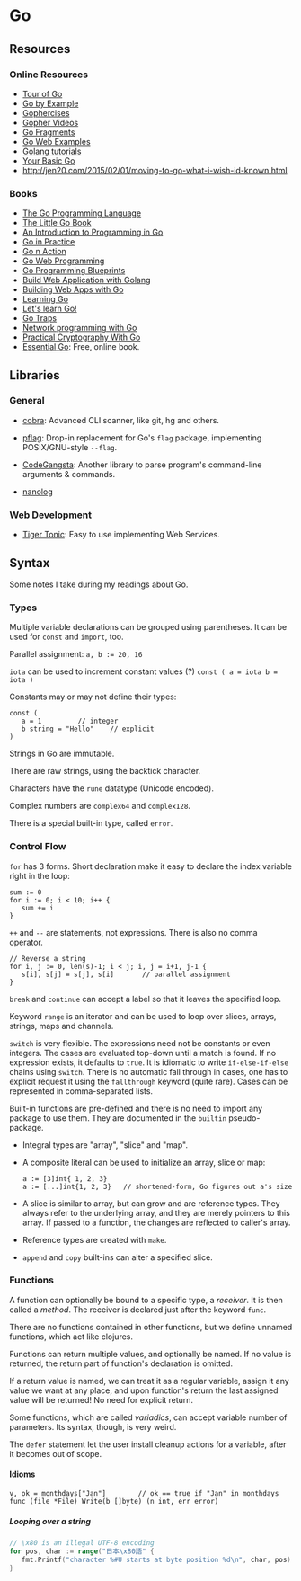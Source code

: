 Go
==

Resources
---------

### Online Resources

 - [Tour of Go](https://tour.golang.org/)
 - [Go by Example](https://gobyexample.com/)
 - [Gophercises](https://gophercises.com/)
 - [Gopher Videos](http://gophervids.appspot.com/)
 - [Go Fragments](http://www.gofragments.net/)
 - [Go Web Examples](https://gowebexamples.github.io/)
 - [Golang tutorials](https://golangbot.com/)
 - [Your Basic Go](http://yourbasic.org/golang/)
 - <http://jen20.com/2015/02/01/moving-to-go-what-i-wish-id-known.html>


### Books

 - [The Go Programming Language](https://www.gopl.io/)
 - [The Little Go Book](http://openmymind.net/The-Little-Go-Book/)
 - [An Introduction to Programming in Go](http://www.golang-book.com/books/intro)
 - [Go in Practice](https://www.manning.com/books/go-in-practice)
 - [Go n Action](https://www.manning.com/books/go-in-action)
 - [Go Web Programming](https://www.manning.com/books/go-web-programming)
 - [Go Programming Blueprints](https://www.packtpub.com/eu/application-development/go-programming-blueprints-second-edition)
 - [Build Web Application with Golang](https://astaxie.gitbooks.io/build-web-application-with-golang/)
 - [Building Web Apps with Go](https://codegangsta.gitbooks.io/building-web-apps-with-go/)
 - [Learning Go](https://miek.nl/go/)
 - [Let's learn Go!](http://go-book.appspot.com/)
 - [Go Traps](https://go-traps.appspot.com/)
 - [Network programming with Go](https://jan.newmarch.name/go/)
 - [Practical Cryptography With Go](https://leanpub.com/gocrypto/)
 - [Essential Go](https://www.programming-books.io/essential/go/):
   Free, online book.


## Libraries

### General

 - [cobra](https://github.com/spf13/cobra):
   Advanced CLI scanner, like git, hg and others.

 - [pflag](https://github.com/ogier/pflag):
   Drop-in replacement for Go's `flag` package,
   implementing POSIX/GNU-style `--flag`.

 - [CodeGangsta](https://github.com/codegangsta/cli):
   Another library to parse program's command-line arguments & commands.

 - [nanolog](https://github.com/ScottMansfield/nanolog)

### Web Development

 - [Tiger Tonic](https://github.com/rcrowley/go-tigertonic):
 Easy to use implementing Web Services.


## Syntax

Some notes I take during my readings about Go.

### Types

Multiple variable declarations can be grouped using parentheses.
It can be used for `const` and `import`, too.

Parallel assignment: `a, b := 20, 16`

`iota` can be used to increment constant values (?)
    ```
    const (
      a = iota
      b = iota
    )
    ```

Constants may or may not define their types:
   ```
   const (
      a = 1			// integer
      b string = "Hello"	// explicit
   )
   ```

Strings in Go are immutable.

There are raw strings, using the backtick character.

Characters have the `rune` datatype (Unicode encoded).

Complex numbers are `complex64` and `complex128`.

There is a special built-in type, called `error`.

### Control Flow

`for` has 3 forms.  Short declaration make it easy to declare the index variable
right in the loop:
   ```
   sum := 0
   for i := 0; i < 10; i++ {
      sum += i
   }
   ```

`++` and `--` are statements, not expressions.  There is also no comma operator.
   ```
   // Reverse a string
   for i, j := 0, len(s)-1; i < j; i, j = i+1, j-1 {
      s[i], s[j] = s[j], s[i]		// parallel assignment
   }
   ```

`break` and `continue` can accept a label so that it leaves the specified loop.

Keyword `range` is an iterator and can be used to loop over slices, arrays,
strings, maps and channels.

`switch` is very flexible.  The expressions need not be constants or even integers.
The cases are evaluated top-down until a match is found.  If no expression exists,
it defaults to `true`.  It is idiomatic to write `if-else-if-else` chains using
`switch`.  There is no automatic fall through in cases, one has to explicit
request it using the `fallthrough` keyword (quite rare).  Cases can be represented
in comma-separated lists.

Built-in functions are pre-defined and there is no need to import any package
to use them.  They are documented in the `builtin` pseudo-package.

 - Integral types are "array", "slice" and "map".

 - A composite literal can be used to initialize an array, slice or map:
   ```
   a := [3]int{ 1, 2, 3}
   a := [...]int{1, 2, 3}	// shortened-form, Go figures out a's size
   ```

 - A slice is similar to array, but can grow and are reference types.
   They always refer to the underlying array, and they are merely pointers to
   this array.  If passed to a function, the changes are reflected to caller's
   array.

 - Reference types are created with `make`.

 - `append` and `copy` built-ins can alter a specified slice.

### Functions

A function can optionally be bound to a specific type, a *receiver*.
It is then called a *method*.  The receiver is declared just after
the keyword `func`.

There are no functions contained in other functions, but we define
unnamed functions, which act like clojures.

Functions can return multiple values, and optionally be named.
If no value is returned, the return part of function's declaration
is omitted.

If a return value is named, we can treat it as a regular variable,
assign it any value we want at any place, and upon function's return
the last assigned value will be returned!  No need for explicit return.

Some functions, which are called *variadics*, can accept variable
number of parameters.  Its syntax, though, is very weird.

The `defer` statement let the user install cleanup actions for a
variable, after it becomes out of scope.


#### Idioms

    v, ok = monthdays["Jan"]		// ok == true if "Jan" in monthdays
    func (file *File) Write(b []byte) (n int, err error)

##### Looping over a string

```go
// \x80 is an illegal UTF-8 encoding
for pos, char := range("日本\x80語" {
   fmt.Printf("character %#U starts at byte position %d\n", char, pos)
}
```

